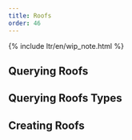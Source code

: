 ```yaml
---
title: Roofs
order: 46
---
```


{% include ltr/en/wip_note.html %}

## Querying Roofs

## Querying Roofs Types

## Creating Roofs